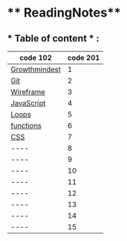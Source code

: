 # ** ReadingNotes**


## * Table of content *  :

code  102 | code 201
-------------|-------------|
[Growthmindest](Read01.md) | 1|
[Git](Read02.md)|2|
[Wireframe](Read03.md)|3|
[JavaScript](Read06.md) |4|
[Loops](Read:05.md)|5|
[functions]()|6|
[CSS](Read06b.md)|7|
 ---- |8|
  ---- |9|
   ---- |10|
    ---- |11|
     ---- |12|
      ---- |13|
      ---- |14|
       ---- | 15|


